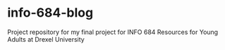 # info-684-blog
Project repository for my final project for INFO 684 Resources for Young Adults at Drexel University
